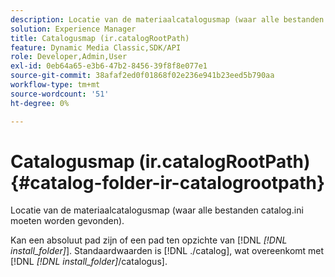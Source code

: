 ```yaml
---
description: Locatie van de materiaalcatalogusmap (waar alle bestanden catalog.ini moeten worden gevonden).
solution: Experience Manager
title: Catalogusmap (ir.catalogRootPath)
feature: Dynamic Media Classic,SDK/API
role: Developer,Admin,User
exl-id: 0eb64a65-e3b6-47b2-8456-39f8f8e077e1
source-git-commit: 38afaf2ed0f01868f02e236e941b23eed5b790aa
workflow-type: tm+mt
source-wordcount: '51'
ht-degree: 0%

---
```


# Catalogusmap (ir.catalogRootPath){#catalog-folder-ir-catalogrootpath}

Locatie van de materiaalcatalogusmap (waar alle bestanden catalog.ini moeten worden gevonden).

Kan een absoluut pad zijn of een pad ten opzichte van [!DNL *[!DNL install_folder]*]. Standaardwaarden is [!DNL ./catalog], wat overeenkomt met [!DNL *[!DNL install_folder]*/catalogus].
